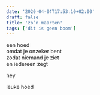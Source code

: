 ```yaml
---
date: '2020-04-04T17:53:10+02:00'
draft: false
title: 'zo’n maarten'
tags: ['dit is geen boom']
---
```


een hoed <br>
omdat je onzeker bent <br>
zodat niemand je ziet <br>
en iedereen zegt <br>

hey

leuke hoed
